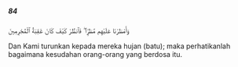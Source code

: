 ##### 84

<span class="ayah">وَأَمْطَرْنَا عَلَيْهِم مَّطَرًۭا ۖ فَٱنظُرْ كَيْفَ كَانَ عَٰقِبَةُ ٱلْمُجْرِمِينَ</span>

<span class="ayah_translation">Dan Kami turunkan kepada mereka hujan (batu); maka perhatikanlah bagaimana kesudahan orang-orang yang berdosa itu.</span>
